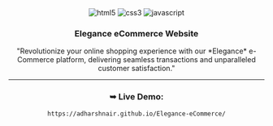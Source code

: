 <div align="center">
  <div>
    <img src="https://img.shields.io/badge/HTML5-E34F26?style=for-the-badge&logo=HTML5&logoColor=white" alt="html5" />

<img src="https://img.shields.io/badge/CSS3-1572B6?style=for-the-badge&logo=css3&logoColor=white" alt="css3" />

<img src="https://shields.io/badge/JavaScript-F7DF1E?logo=JavaScript&logoColor=000&style=for-the-badge&logo" alt="javascript" />


  <h3 align="center">Elegance eCommerce Website</h3>
 <p>"Revolutionize your online shopping experience with our *Elegance* e-Commerce platform, delivering seamless transactions and unparalleled customer satisfaction."</p>
 <hr>
</div>


### ➥ Live Demo:

```bash
https://adharshnair.github.io/Elegance-eCommerce/
```
